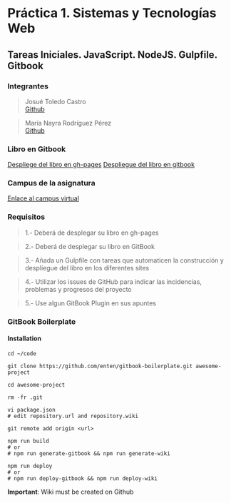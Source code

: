 # Práctica 1. Sistemas y Tecnologías Web

## Tareas Iniciales. JavaScript. NodeJS. Gulpfile. Gitbook


### Integrantes

> Josué Toledo Castro   
>[Github](https://github.com/JosueTC94)

> María Nayra Rodríguez Pérez   
>[Github](https://github.com/alu0100406122)


### Libro en Gitbook

[Despliege del libro en gh-pages](https://ull-esit-sytw-1617.github.io/tareas-iniciales-josue-nayra/)
[Despliegue del libro en gitbook](https://josuetc94.gitbooks.io/practica1_sytw1617_tareasiniciales/content/)


### Campus de la asignatura

[Enlace al campus virtual](https://campusvirtual.ull.es/1617/course/view.php?id=1175)



### Requisitos

> 1.- Deberá de desplegar su libro en gh-pages

> 2.- Deberá de desplegar su libro en GitBook

> 3.- Añada un Gulpfile con tareas que automaticen la construcción y despliegue del libro en los diferentes sites

> 4.- Utilizar los issues de GitHub para indicar las incidencias, problemas y progresos del proyecto

> 5.- Use algun GitBook Plugin en sus apuntes 



### GitBook Boilerplate 


#### Installation

```shell
cd ~/code

git clone https://github.com/enten/gitbook-boilerplate.git awesome-project

cd awesome-project

rm -fr .git

vi package.json
# edit repository.url and repository.wiki

git remote add origin <url>

npm run build
# or
# npm run generate-gitbook && npm run generate-wiki

npm run deploy
# or
# npm run deploy-gitbook && npm run deploy-wiki
```
__Important__: Wiki must be created on Github
